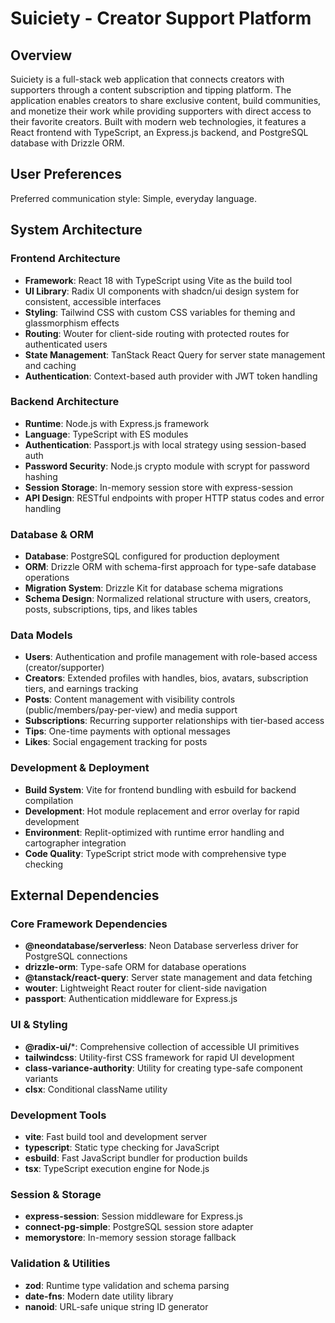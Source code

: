 # Suiciety - Creator Support Platform

## Overview

Suiciety is a full-stack web application that connects creators with supporters through a content subscription and tipping platform. The application enables creators to share exclusive content, build communities, and monetize their work while providing supporters with direct access to their favorite creators. Built with modern web technologies, it features a React frontend with TypeScript, an Express.js backend, and PostgreSQL database with Drizzle ORM.

## User Preferences

Preferred communication style: Simple, everyday language.

## System Architecture

### Frontend Architecture
- **Framework**: React 18 with TypeScript using Vite as the build tool
- **UI Library**: Radix UI components with shadcn/ui design system for consistent, accessible interfaces
- **Styling**: Tailwind CSS with custom CSS variables for theming and glassmorphism effects
- **Routing**: Wouter for client-side routing with protected routes for authenticated users
- **State Management**: TanStack React Query for server state management and caching
- **Authentication**: Context-based auth provider with JWT token handling

### Backend Architecture
- **Runtime**: Node.js with Express.js framework
- **Language**: TypeScript with ES modules
- **Authentication**: Passport.js with local strategy using session-based auth
- **Password Security**: Node.js crypto module with scrypt for password hashing
- **Session Storage**: In-memory session store with express-session
- **API Design**: RESTful endpoints with proper HTTP status codes and error handling

### Database & ORM
- **Database**: PostgreSQL configured for production deployment
- **ORM**: Drizzle ORM with schema-first approach for type-safe database operations
- **Migration System**: Drizzle Kit for database schema migrations
- **Schema Design**: Normalized relational structure with users, creators, posts, subscriptions, tips, and likes tables

### Data Models
- **Users**: Authentication and profile management with role-based access (creator/supporter)
- **Creators**: Extended profiles with handles, bios, avatars, subscription tiers, and earnings tracking
- **Posts**: Content management with visibility controls (public/members/pay-per-view) and media support
- **Subscriptions**: Recurring supporter relationships with tier-based access
- **Tips**: One-time payments with optional messages
- **Likes**: Social engagement tracking for posts

### Development & Deployment
- **Build System**: Vite for frontend bundling with esbuild for backend compilation
- **Development**: Hot module replacement and error overlay for rapid development
- **Environment**: Replit-optimized with runtime error handling and cartographer integration
- **Code Quality**: TypeScript strict mode with comprehensive type checking

## External Dependencies

### Core Framework Dependencies
- **@neondatabase/serverless**: Neon Database serverless driver for PostgreSQL connections
- **drizzle-orm**: Type-safe ORM for database operations
- **@tanstack/react-query**: Server state management and data fetching
- **wouter**: Lightweight React router for client-side navigation
- **passport**: Authentication middleware for Express.js

### UI & Styling
- **@radix-ui/***: Comprehensive collection of accessible UI primitives
- **tailwindcss**: Utility-first CSS framework for rapid UI development
- **class-variance-authority**: Utility for creating type-safe component variants
- **clsx**: Conditional className utility

### Development Tools
- **vite**: Fast build tool and development server
- **typescript**: Static type checking for JavaScript
- **esbuild**: Fast JavaScript bundler for production builds
- **tsx**: TypeScript execution engine for Node.js

### Session & Storage
- **express-session**: Session middleware for Express.js
- **connect-pg-simple**: PostgreSQL session store adapter
- **memorystore**: In-memory session storage fallback

### Validation & Utilities
- **zod**: Runtime type validation and schema parsing
- **date-fns**: Modern date utility library
- **nanoid**: URL-safe unique string ID generator